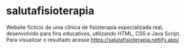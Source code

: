 # salutafisioterapia
Website fictício de uma clínica de fisioterapia especializada real, desenvolvido para fins educativos, utilizando HTML, CSS e Java Script.
Para visualizar o resultado acesse https://salutafisioterapia.netlify.app/ 
